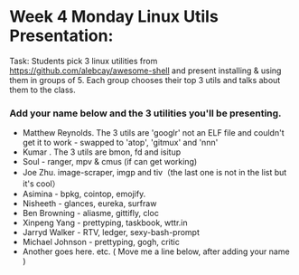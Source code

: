 # Week 4 Monday Linux Utils Presentation:

Task: Students pick 3 linux utilities from https://github.com/alebcay/awesome-shell and present installing & using them in groups of 5.
Each group chooses their top 3 utils and talks about them to the class. 

### Add your name below and the 3 utilities you'll be presenting.

* Matthew Reynolds. The 3 utils are 'googlr' not an ELF file and couldn't get it to work - swapped to 'atop', 'gitmux' and 'nnn'
* Kumar . The 3 utils are bmon, fd and isitup
* Soul - ranger, mpv & cmus (if can get working)
* Joe Zhu. image-scraper, imgp and tiv（the last one is not in the list but it's cool）
* Asimina - bpkg, cointop, emojify.
* Nisheeth - glances, eureka, surfraw
* Ben Browning - aliasme, gittifly, cloc
* Xinpeng Yang - prettyping, taskbook, wttr.in
* Jarryd Walker - RTV, ledger, sexy-bash-prompt
* Michael Johnson - prettyping, gogh, critic
* Another goes here. etc. ( Move me a line below, after adding your name )
